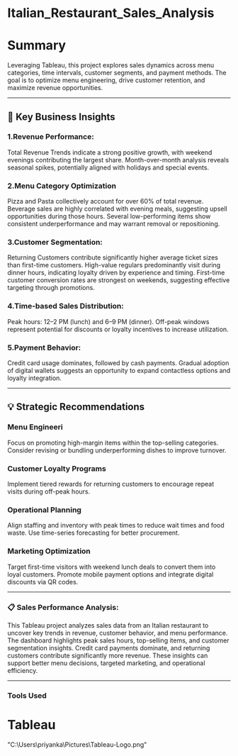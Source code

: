 # Italian_Restaurant_Sales_Analysis

# Summary
Leveraging Tableau, this project explores sales dynamics across menu categories, time intervals, customer segments, and payment methods. The goal is to optimize menu engineering, drive customer retention, and maximize revenue opportunities.
____________________________________________________________________________________________________________________________________________________
## 🧠 Key Business Insights
 
### 1.Revenue Performance:
Total Revenue Trends indicate a strong positive growth, with weekend evenings contributing the largest share.
Month-over-month analysis reveals seasonal spikes, potentially aligned with holidays and special events.

### 2.Menu Category Optimization
Pizza and Pasta collectively account for over 60% of total revenue.
Beverage sales are highly correlated with evening meals, suggesting upsell opportunities during those hours.
Several low-performing items show consistent underperformance and may warrant removal or repositioning.

### 3.Customer Segmentation:
Returning Customers contribute significantly higher average ticket sizes than first-time customers.
High-value regulars predominantly visit during dinner hours, indicating loyalty driven by experience and timing.
First-time customer conversion rates are strongest on weekends, suggesting effective targeting through promotions.

### 4.Time-based Sales Distribution:
Peak hours: 12–2 PM (lunch) and 6–9 PM (dinner).
Off-peak windows represent potential for discounts or loyalty incentives to increase utilization.

### 5.Payment Behavior:
Credit card usage dominates, followed by cash payments.
Gradual adoption of digital wallets suggests an opportunity to expand contactless options and loyalty integration.
__________________________________________________________________________________________________________________________________________
## 💡 Strategic Recommendations

### Menu Engineeri
Focus on promoting high-margin items within the top-selling categories.
Consider revising or bundling underperforming dishes to improve turnover.

### Customer Loyalty Programs
Implement tiered rewards for returning customers to encourage repeat visits during off-peak hours.

### Operational Planning
Align staffing and inventory with peak times to reduce wait times and food waste.
Use time-series forecasting for better procurement.

### Marketing Optimization
Target first-time visitors with weekend lunch deals to convert them into loyal customers.
Promote mobile payment options and integrate digital discounts via QR codes.
_______________________________________________________________________________________________________________________________________________________________
### 📋 Sales Performance Analysis:

This Tableau project analyzes sales data from an Italian restaurant to uncover key trends in revenue, customer behavior, and menu performance. The dashboard highlights peak sales hours, top-selling items, and customer segmentation insights. Credit card payments dominate, and returning customers contribute significantly more revenue. These insights can support better menu decisions, targeted marketing, and operational efficiency.
____________________________________________________________________________________________________________________________________________

### Tools Used 
# Tableau
"C:\Users\priyanka\Pictures\Tableau-Logo.png"















